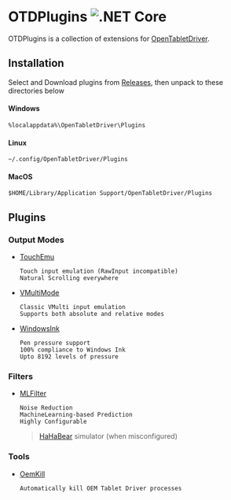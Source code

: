 
# OTDPlugins ![.NET Core](https://github.com/X9VoiD/VoiDPlugins/workflows/.NET%20Core/badge.svg)

OTDPlugins is a collection of extensions for [OpenTabletDriver](https://github.com/InfinityGhost/OpenTabletDriver). 

## Installation

Select and Download plugins from [Releases](https://github.com/X9VoiD/VoiDPlugins/releases/latest), then unpack to these directories below

#### Windows
`%localappdata%\OpenTabletDriver\Plugins`

#### Linux
`~/.config/OpenTabletDriver/Plugins`

#### MacOS
`$HOME/Library/Application Support/OpenTabletDriver/Plugins`    

## Plugins

### Output Modes

- [TouchEmu](https://github.com/X9VoiD/VoiDPlugins/wiki/TouchEmu)

      Touch input emulation (RawInput incompatible)
      Natural Scrolling everywhere

- [VMultiMode](https://github.com/X9VoiD/VoiDPlugins/wiki/VMultiMode)

      Classic VMulti input emulation
      Supports both absolute and relative modes

- [WindowsInk](https://github.com/X9VoiD/VoiDPlugins/wiki/WindowsInk)

      Pen pressure support
      100% compliance to Windows Ink
      Upto 8192 levels of pressure

### Filters

- [MLFilter](https://github.com/X9VoiD/VoidPlugins/wiki/MLFilter)

      Noise Reduction
      MachineLearning-based Prediction
      Highly Configurable
    > [HaHaBear](https://www.youtube.com/channel/UC2oeDq4MU9fUvPRVn2ZuYKw) simulator (when misconfigured)

### Tools

- [OemKill](https://github.com/X9VoiD/VoiDPlugins/wiki/OemKill)

      Automatically kill OEM Tablet Driver processes

